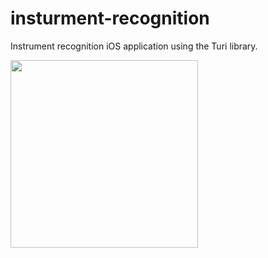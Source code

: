 # insturment-recognition
Instrument recognition iOS application using the Turi library.

<img src="https://github.com/fozoglu/instrument-recognition/blob/master/image.png" width="300">
